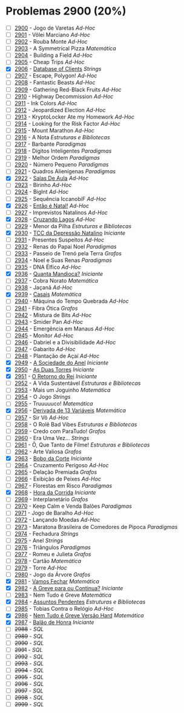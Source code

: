 # Problemas 2900 (20%)

  - [ ]  [2900](https://www.beecrowd.com.br/judge/pt/problems/view/2900) - Jogo de Varetas *Ad-Hoc*
  - [ ]  [2901](https://www.beecrowd.com.br/judge/pt/problems/view/2901) - Vôlei Marciano *Ad-Hoc*
  - [ ]  [2902](https://www.beecrowd.com.br/judge/pt/problems/view/2902) - Rouba Monte *Ad-Hoc*
  - [ ]  [2903](https://www.beecrowd.com.br/judge/pt/problems/view/2903) - A Symmetrical Pizza *Matemática*
  - [ ]  [2904](https://www.beecrowd.com.br/judge/pt/problems/view/2904) - Building a Field *Ad-Hoc*
  - [ ]  [2905](https://www.beecrowd.com.br/judge/pt/problems/view/2905) - Cheap Trips *Ad-Hoc*
  - [x]  [2906](https://www.beecrowd.com.br/judge/pt/problems/view/2906) - [Database of Clients](https://github.com/potigol/beecrowd/blob/master/src/2900/2906.poti) *Strings*
  - [ ]  [2907](https://www.beecrowd.com.br/judge/pt/problems/view/2907) - Escape, Polygon! *Ad-Hoc*
  - [ ]  [2908](https://www.beecrowd.com.br/judge/pt/problems/view/2908) - Fantastic Beasts *Ad-Hoc*
  - [ ]  [2909](https://www.beecrowd.com.br/judge/pt/problems/view/2909) - Gathering Red-Black Fruits *Ad-Hoc*
  - [ ]  [2910](https://www.beecrowd.com.br/judge/pt/problems/view/2910) - Highway Decommission *Ad-Hoc*
  - [ ]  [2911](https://www.beecrowd.com.br/judge/pt/problems/view/2911) - Ink Colors *Ad-Hoc*
  - [ ]  [2912](https://www.beecrowd.com.br/judge/pt/problems/view/2912) - Jeopardized Election *Ad-Hoc*
  - [ ]  [2913](https://www.beecrowd.com.br/judge/pt/problems/view/2913) - KryptoLocker Ate my Homework *Ad-Hoc*
  - [ ]  [2914](https://www.beecrowd.com.br/judge/pt/problems/view/2914) - Looking for the Risk Factor *Ad-Hoc*
  - [ ]  [2915](https://www.beecrowd.com.br/judge/pt/problems/view/2915) - Mount Marathon *Ad-Hoc*
  - [ ]  [2916](https://www.beecrowd.com.br/judge/pt/problems/view/2916) - A Nota *Estruturas e Bibliotecas*
  - [ ]  [2917](https://www.beecrowd.com.br/judge/pt/problems/view/2917) - Barbante *Paradigmas*
  - [ ]  [2918](https://www.beecrowd.com.br/judge/pt/problems/view/2918) - Dígitos Inteligentes *Paradigmas*
  - [ ]  [2919](https://www.beecrowd.com.br/judge/pt/problems/view/2919) - Melhor Ordem *Paradigmas*
  - [ ]  [2920](https://www.beecrowd.com.br/judge/pt/problems/view/2920) - Número Pequeno *Paradigmas*
  - [ ]  [2921](https://www.beecrowd.com.br/judge/pt/problems/view/2921) - Quadros Alienígenas *Paradigmas*
  - [x]  [2922](https://www.beecrowd.com.br/judge/pt/problems/view/2922) - [Salas De Aula](https://github.com/potigol/beecrowd/blob/master/src/2900/2922.poti) *Ad-Hoc*
  - [ ]  [2923](https://www.beecrowd.com.br/judge/pt/problems/view/2923) - Birinho *Ad-Hoc*
  - [ ]  [2924](https://www.beecrowd.com.br/judge/pt/problems/view/2924) - BigInt *Ad-Hoc*
  - [ ]  [2925](https://www.beecrowd.com.br/judge/pt/problems/view/2925) - Sequência IccanobiF *Ad-Hoc*
  - [x]  [2926](https://www.beecrowd.com.br/judge/pt/problems/view/2926) - [Então é Natal!](https://github.com/potigol/beecrowd/blob/master/src/2900/2926.poti) *Ad-Hoc*
  - [ ]  [2927](https://www.beecrowd.com.br/judge/pt/problems/view/2927) - Imprevistos Natalinos *Ad-Hoc*
  - [x]  [2928](https://www.beecrowd.com.br/judge/pt/problems/view/2928) - [Cruzando Lagos](https://github.com/potigol/beecrowd/blob/master/src/2900/2928.poti) *Ad-Hoc*
  - [ ]  [2929](https://www.beecrowd.com.br/judge/pt/problems/view/2929) - Menor da Pilha *Estruturas e Bibliotecas*
  - [x]  [2930](https://www.beecrowd.com.br/judge/pt/problems/view/2930) - [TCC da Depressão Natalino](https://github.com/potigol/beecrowd/blob/master/src/2900/2930.poti) *Iniciante*
  - [ ]  [2931](https://www.beecrowd.com.br/judge/pt/problems/view/2931) - Presentes Suspeitos *Ad-Hoc*
  - [ ]  [2932](https://www.beecrowd.com.br/judge/pt/problems/view/2932) - Renas do Papai Noel *Paradigmas*
  - [ ]  [2933](https://www.beecrowd.com.br/judge/pt/problems/view/2933) - Passeio de Trenó pela Terra *Grafos*
  - [ ]  [2934](https://www.beecrowd.com.br/judge/pt/problems/view/2934) - Noel e Suas Renas *Paradigmas*
  - [ ]  [2935](https://www.beecrowd.com.br/judge/pt/problems/view/2935) - DNA Élfico *Ad-Hoc*
  - [x]  [2936](https://www.beecrowd.com.br/judge/pt/problems/view/2936) - [Quanta Mandioca?](https://github.com/potigol/beecrowd/blob/master/src/2900/2936.poti) *Iniciante*
  - [ ]  [2937](https://www.beecrowd.com.br/judge/pt/problems/view/2937) - Cobra Norato *Matemática*
  - [ ]  [2938](https://www.beecrowd.com.br/judge/pt/problems/view/2938) - Jaçanã *Ad-Hoc*
  - [x]  [2939](https://www.beecrowd.com.br/judge/pt/problems/view/2939) - [Casais](https://github.com/potigol/beecrowd/blob/master/src/2900/2939.poti) *Matemática*
  - [ ]  [2940](https://www.beecrowd.com.br/judge/pt/problems/view/2940) - Máquina do Tempo Quebrada *Ad-Hoc*
  - [ ]  [2941](https://www.beecrowd.com.br/judge/pt/problems/view/2941) - Fibra Ótica *Grafos*
  - [ ]  [2942](https://www.beecrowd.com.br/judge/pt/problems/view/2942) - Mistura de Bits *Ad-Hoc*
  - [ ]  [2943](https://www.beecrowd.com.br/judge/pt/problems/view/2943) - Smider Pan *Ad-Hoc*
  - [ ]  [2944](https://www.beecrowd.com.br/judge/pt/problems/view/2944) - Emergência em Manaus *Ad-Hoc*
  - [ ]  [2945](https://www.beecrowd.com.br/judge/pt/problems/view/2945) - Monitor *Ad-Hoc*
  - [ ]  [2946](https://www.beecrowd.com.br/judge/pt/problems/view/2946) - Dabriel e a Divisibilidade *Ad-Hoc*
  - [ ]  [2947](https://www.beecrowd.com.br/judge/pt/problems/view/2947) - Gabarito *Ad-Hoc*
  - [ ]  [2948](https://www.beecrowd.com.br/judge/pt/problems/view/2948) - Plantação de Açaí *Ad-Hoc*
  - [x]  [2949](https://www.beecrowd.com.br/judge/pt/problems/view/2949) - [A Sociedade do Anel](https://github.com/potigol/beecrowd/blob/master/src/2900/2949.poti) *Iniciante*
  - [x]  [2950](https://www.beecrowd.com.br/judge/pt/problems/view/2950) - [As Duas Torres](https://github.com/potigol/beecrowd/blob/master/src/2900/2950.poti) *Iniciante*
  - [x]  [2951](https://www.beecrowd.com.br/judge/pt/problems/view/2951) - [O Retorno do Rei](https://github.com/potigol/beecrowd/blob/master/src/2900/2951.poti) *Iniciante*
  - [ ]  [2952](https://www.beecrowd.com.br/judge/pt/problems/view/2952) - A Vida Sustentável *Estruturas e Bibliotecas*
  - [ ]  [2953](https://www.beecrowd.com.br/judge/pt/problems/view/2953) - Mais um Joguinho *Matemática*
  - [ ]  [2954](https://www.beecrowd.com.br/judge/pt/problems/view/2954) - O Jogo *Strings*
  - [ ]  [2955](https://www.beecrowd.com.br/judge/pt/problems/view/2955) - Truuuuuco! *Matemática*
  - [x]  [2956](https://www.beecrowd.com.br/judge/pt/problems/view/2956) - [Derivada de 13 Variáveis](https://github.com/potigol/beecrowd/blob/master/src/2900/2956.poti) *Matemática*
  - [ ]  [2957](https://www.beecrowd.com.br/judge/pt/problems/view/2957) - Sir Vô *Ad-Hoc*
  - [ ]  [2958](https://www.beecrowd.com.br/judge/pt/problems/view/2958) - O Rolê Bad Vibes *Estruturas e Bibliotecas*
  - [ ]  [2959](https://www.beecrowd.com.br/judge/pt/problems/view/2959) - Credo com ParaTudo! *Grafos*
  - [ ]  [2960](https://www.beecrowd.com.br/judge/pt/problems/view/2960) - Era Uma Vez… *Strings*
  - [ ]  [2961](https://www.beecrowd.com.br/judge/pt/problems/view/2961) - Ô, Que Tanto de Filme! *Estruturas e Bibliotecas*
  - [ ]  [2962](https://www.beecrowd.com.br/judge/pt/problems/view/2962) - Arte Valiosa *Grafos*
  - [x]  [2963](https://www.beecrowd.com.br/judge/pt/problems/view/2963) - [Bobo da Corte](https://github.com/potigol/beecrowd/blob/master/src/2900/2963.poti) *Iniciante*
  - [ ]  [2964](https://www.beecrowd.com.br/judge/pt/problems/view/2964) - Cruzamento Perigoso *Ad-Hoc*
  - [ ]  [2965](https://www.beecrowd.com.br/judge/pt/problems/view/2965) - Delação Premiada *Grafos*
  - [ ]  [2966](https://www.beecrowd.com.br/judge/pt/problems/view/2966) - Exibição de Peixes *Ad-Hoc*
  - [ ]  [2967](https://www.beecrowd.com.br/judge/pt/problems/view/2967) - Florestas em Risco *Paradigmas*
  - [x]  [2968](https://www.beecrowd.com.br/judge/pt/problems/view/2968) - [Hora da Corrida](https://github.com/potigol/beecrowd/blob/master/src/2900/2968.poti) *Iniciante*
  - [ ]  [2969](https://www.beecrowd.com.br/judge/pt/problems/view/2969) - Interplanetário *Grafos*
  - [ ]  [2970](https://www.beecrowd.com.br/judge/pt/problems/view/2970) - Keep Calm e Venda Balões *Paradigmas*
  - [ ]  [2971](https://www.beecrowd.com.br/judge/pt/problems/view/2971) - Jogo de Baralho *Ad-Hoc*
  - [ ]  [2972](https://www.beecrowd.com.br/judge/pt/problems/view/2972) - Lançando Moedas *Ad-Hoc*
  - [ ]  [2973](https://www.beecrowd.com.br/judge/pt/problems/view/2973) - Maratona Brasileira de Comedores de Pipoca *Paradigmas*
  - [ ]  [2974](https://www.beecrowd.com.br/judge/pt/problems/view/2974) - Fechadura *Strings*
  - [ ]  [2975](https://www.beecrowd.com.br/judge/pt/problems/view/2975) - Anel *Strings*
  - [ ]  [2976](https://www.beecrowd.com.br/judge/pt/problems/view/2976) - Triângulos *Paradigmas*
  - [ ]  [2977](https://www.beecrowd.com.br/judge/pt/problems/view/2977) - Romeu e Julieta *Grafos*
  - [ ]  [2978](https://www.beecrowd.com.br/judge/pt/problems/view/2978) - Cartão *Matemática*
  - [ ]  [2979](https://www.beecrowd.com.br/judge/pt/problems/view/2979) - Torre *Ad-Hoc*
  - [ ]  [2980](https://www.beecrowd.com.br/judge/pt/problems/view/2980) - Jogo da Árvore *Grafos*
  - [x]  [2981](https://www.beecrowd.com.br/judge/pt/problems/view/2981) - [Vamos Fechar](https://github.com/potigol/beecrowd/blob/master/src/2900/2981.poti) *Matemática*
  - [x]  [2982](https://www.beecrowd.com.br/judge/pt/problems/view/2982) - [A Greve para ou Continua?](https://github.com/potigol/beecrowd/blob/master/src/2900/2982.poti) *Iniciante*
  - [ ]  [2983](https://www.beecrowd.com.br/judge/pt/problems/view/2983) - Nem Tudo é Greve *Matemática*
  - [x]  [2984](https://www.beecrowd.com.br/judge/pt/problems/view/2984) - [Assuntos Pendentes](https://github.com/potigol/beecrowd/blob/master/src/2900/2984.poti) *Estruturas e Bibliotecas*
  - [ ]  [2985](https://www.beecrowd.com.br/judge/pt/problems/view/2985) - Tobias Contra o Relógio *Ad-Hoc*
  - [x]  [2986](https://www.beecrowd.com.br/judge/pt/problems/view/2986) - [Nem Tudo é Greve Versão Hard](https://github.com/potigol/beecrowd/blob/master/src/2900/2986.poti) *Matemática*
  - [x]  [2987](https://www.beecrowd.com.br/judge/pt/problems/view/2987) - [Balão de Honra](https://github.com/potigol/beecrowd/blob/master/src/2900/2987.poti) *Iniciante*
  - [ ]  ~~2988~~ - *SQL*
  - [ ]  ~~2989~~ - *SQL*
  - [ ]  ~~2990~~ - *SQL*
  - [ ]  ~~2991~~ - *SQL*
  - [ ]  ~~2992~~ - *SQL*
  - [ ]  ~~2993~~ - *SQL*
  - [ ]  ~~2994~~ - *SQL*
  - [ ]  ~~2995~~ - *SQL*
  - [ ]  ~~2996~~ - *SQL*
  - [ ]  ~~2997~~ - *SQL*
  - [ ]  ~~2998~~ - *SQL*
  - [ ]  ~~2999~~ - *SQL*